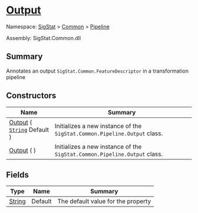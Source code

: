 # [Output](./Output.md)

Namespace: [SigStat]() > [Common](./../README.md) > [Pipeline](./README.md)

Assembly: SigStat.Common.dll

## Summary
Annotates an output `SigStat.Common.FeatureDescriptor` in a transformation pipeline

## Constructors

| Name | Summary | 
| --- | --- | 
| [Output](./../../../ctor/Output-100663480.md) ( [`String`](https://docs.microsoft.com/en-us/dotnet/api/System.String) Default ) | Initializes a new instance of the `SigStat.Common.Pipeline.Output` class. | 
| [Output](./../../../ctor/Output-100663481.md) (  ) | Initializes a new instance of the `SigStat.Common.Pipeline.Output` class. | 


## Fields

| Type | Name | Summary | 
| --- | --- | --- | 
| [String](https://docs.microsoft.com/en-us/dotnet/api/System.String) | Default | The default value for the property | 


